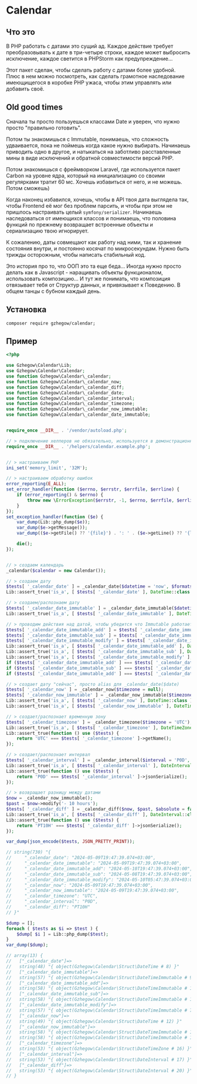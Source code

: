 # Calendar

## Что это

В PHP работать с датами это сущий ад.
Каждое действие требует преобразовывать к дате в три-четыре строки, каждое может выбросить исключение, каждое светится в PHPStorm как предупреждение...

Этот пакет сделан, чтобы сделать работу с датами более удобной. Плюс в нем можно посмотреть, как сделать грамотное наследование имеющищегося в коробке PHP ужаса, чтобы этим управлять или добавить своё. 

## Old good times

Сначала ты просто пользуешься классами Date и уверен, что нужно просто "правильно готовить".

Потом ты знакомишься с Immutable, понимаешь, что сложность удваивается, пока не поймешь когда какое нужно выбирать. Начинаешь приводить одно в другое, и натыкаться на заботливо расставленные мины в виде исключений и обратной совместимости версий PHP.

Потом знакомишься с фреймворком Laravel, где используется пакет Carbon на уровне ядра, который на инициализацию со своими регулярками тратит 60 мс. Хочешь избавиться от него, и не можешь. Потом сможешь)

Когда наконец избавился, хочешь, чтобы в API твоя дата выглядела так, чтобы Frontend её мог без проблем парсить, и чтобы при этом не пришлось настраивать целый `symfony/serializer`.
Начинаешь наследоваться от имеющихся классов и понимаешь, что половина функций по прежнему возвращает встроенные объекты и сериализацию твою игнорирует.

К сожалению, даты совмещают как работу над ними, так и хранение состояния внутри, и постоянно косячат по микросекундам. Нужно быть трижды осторожным, чтобы написать стабильный код.

Это история про то, что ООП это та еще беда... Иногда нужно просто делать как в Javascript - наращивать объекты функционалом, использовать композицию... И тут же понимать, что композиция отвязывает тебя от Структур данных, и привязывает к Поведению. В общем танцы с бубном каждый день.

## Установка

```
composer require gzhegow/calendar;
```

## Пример

```php
<?php

use Gzhegow\Calendar\Lib;
use Gzhegow\Calendar\Calendar;
use function Gzhegow\Calendar\_calendar;
use function Gzhegow\Calendar\_calendar_now;
use function Gzhegow\Calendar\_calendar_diff;
use function Gzhegow\Calendar\_calendar_date;
use function Gzhegow\Calendar\_calendar_interval;
use function Gzhegow\Calendar\_calendar_timezone;
use function Gzhegow\Calendar\_calendar_now_immutable;
use function Gzhegow\Calendar\_calendar_date_immutable;


require_once __DIR__ . '/vendor/autoload.php';

// > подключение хелперов не обязательно, используется в демонстрационных целях
require_once __DIR__ . '/helpers/calendar.example.php';


// > настраиваем PHP
ini_set('memory_limit', '32M');

// > настраиваем обработку ошибок
error_reporting(E_ALL);
set_error_handler(function ($errno, $errstr, $errfile, $errline) {
    if (error_reporting() & $errno) {
        throw new \ErrorException($errstr, -1, $errno, $errfile, $errline);
    }
});
set_exception_handler(function ($e) {
    var_dump(Lib::php_dump($e));
    var_dump($e->getMessage());
    var_dump(($e->getFile() ?? '{file}') . ': ' . ($e->getLine() ?? '{line}'));

    die();
});


// > создаем календарь
_calendar($calendar = new Calendar());

// > создаем дату
$tests[ '_calendar_date' ] = _calendar_date($datetime = 'now', $formats = null, $timezoneIfParsed = null);
Lib::assert_true('is_a', [ $tests[ '_calendar_date' ], DateTime::class ]);

// > создаем/распознаем дату
$tests[ '_calendar_date_immutable' ] = _calendar_date_immutable($datetime = 'now', $formats = null, $timezoneIfParsed = null);
Lib::assert_true('is_a', [ $tests[ '_calendar_date_immutable' ], DateTimeImmutable::class ]);

// > проводим действия над датой, чтобы убедится что Immutable работает
$tests[ '_calendar_date_immutable_add' ] = $tests[ '_calendar_date_immutable' ]->add(new \DateInterval('P1D'));
$tests[ '_calendar_date_immutable_sub' ] = $tests[ '_calendar_date_immutable' ]->sub(new \DateInterval('P1D'));
$tests[ '_calendar_date_immutable_modify' ] = $tests[ '_calendar_date_immutable' ]->modify('+ 10 hours');
Lib::assert_true('is_a', [ $tests[ '_calendar_date_immutable_add' ], DateTimeImmutable::class ]);
Lib::assert_true('is_a', [ $tests[ '_calendar_date_immutable_sub' ], DateTimeImmutable::class ]);
Lib::assert_true('is_a', [ $tests[ '_calendar_date_immutable_modify' ], DateTimeImmutable::class ]);
if ($tests[ '_calendar_date_immutable_add' ] === $tests[ '_calendar_date_immutable_sub' ]) throw new \RuntimeException();
if ($tests[ '_calendar_date_immutable_sub' ] === $tests[ '_calendar_date_immutable_modify' ]) throw new \RuntimeException();
if ($tests[ '_calendar_date_immutable_add' ] === $tests[ '_calendar_date_immutable_modify' ]) throw new \RuntimeException();

// > создает дату "сейчас", просто alias для _calendar_date($date)
$tests[ '_calendar_now' ] = _calendar_now($timezone = null);
$tests[ '_calendar_now_immutable' ] = _calendar_now_immutable($timezone = null);
Lib::assert_true('is_a', [ $tests[ '_calendar_now' ], DateTime::class ]);
Lib::assert_true('is_a', [ $tests[ '_calendar_now_immutable' ], DateTimeImmutable::class ]);

// > создает/распознает временную зону
$tests[ '_calendar_timezone' ] = _calendar_timezone($timezone = 'UTC');
Lib::assert_true('is_a', [ $tests[ '_calendar_timezone' ], DateTimeZone::class ]);
Lib::assert_true(function () use ($tests) {
    return 'UTC' === $tests[ '_calendar_timezone' ]->getName();
});

// > создает/распознает интервал
$tests[ '_calendar_interval' ] = _calendar_interval($interval = 'P0D', $formats = null);
Lib::assert_true('is_a', [ $tests[ '_calendar_interval' ], DateInterval::class ]);
Lib::assert_true(function () use ($tests) {
    return 'P0D' === $tests[ '_calendar_interval' ]->jsonSerialize();
});

// > возвращает разницу между датами
$now = _calendar_now_immutable();
$past = $now->modify('- 10 hours');
$tests[ '_calendar_diff' ] = _calendar_diff($now, $past, $absolute = false); // : ?DateInterval;
Lib::assert_true('is_a', [ $tests[ '_calendar_diff' ], DateInterval::class ]);
Lib::assert_true(function () use ($tests) {
    return 'PT10H' === $tests[ '_calendar_diff' ]->jsonSerialize();
});

var_dump(json_encode($tests, JSON_PRETTY_PRINT));

// string(730) "{
//     "_calendar_date": "2024-05-09T19:47:39.074+03:00",
//     "_calendar_date_immutable": "2024-05-09T19:47:39.074+03:00",
//     "_calendar_date_immutable_add": "2024-05-10T19:47:39.074+03:00",
//     "_calendar_date_immutable_sub": "2024-05-08T19:47:39.074+03:00",
//     "_calendar_date_immutable_modify": "2024-05-10T05:47:39.074+03:00",
//     "_calendar_now": "2024-05-09T19:47:39.074+03:00",
//     "_calendar_now_immutable": "2024-05-09T19:47:39.074+03:00",
//     "_calendar_timezone": "UTC",
//     "_calendar_interval": "P0D",
//     "_calendar_diff": "PT10H"
// }"

$dump = [];
foreach ( $tests as $i => $test ) {
    $dump[ $i ] = Lib::php_dump($test);
}
var_dump($dump);

// array(13) {
//   ["_calendar_date"]=>
//   string(48) "{ object(Gzhegow\Calendar\Struct\DateTime # 8) }"
//   ["_calendar_date_immutable"]=>
//   string(57) "{ object(Gzhegow\Calendar\Struct\DateTimeImmutable # 9) }"
//   ["_calendar_date_immutable_add"]=>
//   string(58) "{ object(Gzhegow\Calendar\Struct\DateTimeImmutable # 10) }"
//   ["_calendar_date_immutable_sub"]=>
//   string(58) "{ object(Gzhegow\Calendar\Struct\DateTimeImmutable # 11) }"
//   ["_calendar_date_immutable_modify"]=>
//   string(57) "{ object(Gzhegow\Calendar\Struct\DateTimeImmutable # 7) }"
//   ["_calendar_now"]=>
//   string(49) "{ object(Gzhegow\Calendar\Struct\DateTime # 12) }"
//   ["_calendar_now_immutable"]=>
//   string(58) "{ object(Gzhegow\Calendar\Struct\DateTimeImmutable # 13) }"
//   string(58) "{ object(Gzhegow\Calendar\Struct\DateTimeImmutable # 15) }"
//   ["_calendar_timezone"]=>
//   string(53) "{ object(Gzhegow\Calendar\Struct\DateTimeZone # 16) }"
//   ["_calendar_interval"]=>
//   string(53) "{ object(Gzhegow\Calendar\Struct\DateInterval # 17) }"
//   ["_calendar_diff"]=>
//   string(53) "{ object(Gzhegow\Calendar\Struct\DateInterval # 20) }"
// }
```